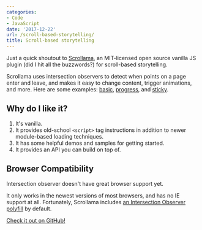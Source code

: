 ```yaml
---
categories:
- Code
- JavaScript
date: '2017-12-22'
url: /scroll-based-storytelling/
title: Scroll-based storytelling
---
```


Just a quick shoutout to [Scrollama](https://github.com/russellgoldenberg/scrollama), an MIT-licensed open source vanilla JS plugin (did I hit all the buzzwords?) for scroll-based storytelling.

Scrollama uses intersection observers to detect when points on a page enter and leave, and makes it easy to change content, trigger animations, and more. Here are some examples: [basic](https://russellgoldenberg.github.io/scrollama/basic/), [progress](https://russellgoldenberg.github.io/scrollama/progress/), and [sticky](https://russellgoldenberg.github.io/scrollama/sticky-css/).

## Why do I like it?

1. It's vanilla.
2. It provides old-school `<script>` tag instructions in addition to newer module-based loading techniques.
3. It has some helpful demos and samples for getting started.
4. It provides an API you can build on top of.

## Browser Compatibility

Intersection observer doesn't have great browser support yet.

It only works in the newest versions of most browsers, and has no IE support at all. Fortunately, Scrollama includes [an Intersection Observer polyfill](https://github.com/w3c/IntersectionObserver/tree/master/polyfill) by default.

[Check it out on GitHub!](https://github.com/russellgoldenberg/scrollama)